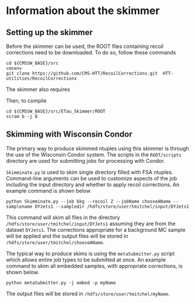 # Information about the skimmer

## Setting up the skimmer
Before the skimmer can be used, the ROOT files containing recoil corrections need to be downloaded. To do so, follow these commands

```
cd ${CMSSW_BASE}/src
cmsenv
git clone https://github.com/CMS-HTT/RecoilCorrections.git  HTT-utilities/RecoilCorrections 
```

The skimmer also requires 

Then, to compile

```
cd ${CMSSW_BASE}/src/ETau_Skimmer/ROOT
scram b -j 8
```

## Skimming with Wisconsin Condor
The primary way to produce skimmed ntuples using this skimmer is through the use of the Wisconsin Condor system. The scripts in the `ROOT/scripts` directory are used for submitting jobs for processing with Condor.

`Skimminate.py` is used to skim single directory filled with FSA ntuples. Command-line arguments can be used to customize aspects of the job including the input directory and whether to apply recoil corrections. An example command is shown below

```
python Skimminate.py --job bkg --recoil Z --jobName chooseAName --samplename DYJets1 --sampledir /hdfs/store/user/tmitchel/input/DYJets1 
```

This command will skim all files in the directory `/hdfs/store/user/tmitchel/input/DYJets1` assuming they are from the dataset `DYJets1`. The corrections appropriate for a background MC sample will be applied and the output files will be stored in `/hdfs/store/user/tmitchel/chooseAName`.

The typical way to produce skims is using the `metaSubmitter.py` script which allows entire job types to be submitted at once. An example command to skim all embedded samples, with appropriate corrections, is shown below.

```
python metaSubmitter.py -j embed -p myName
```

The output files will be stored in `/hdfs/store/user/tmitchel/myName`.

